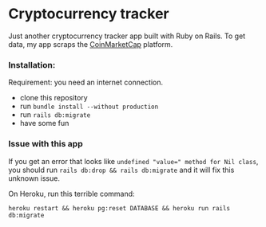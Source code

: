 # Cryptocurrency tracker

Just another cryptocurrency tracker app built with Ruby on Rails.
To get data, my app scraps the [CoinMarketCap](https://coinmarketcap.com/all/views/all/) platform.

### Installation:

Requirement: you need an internet connection.

- clone this repository
- run `bundle install --without production`
- run `rails db:migrate`
- have some fun

### Issue with this app

If you get an error that looks like `undefined "value=" method for Nil class`, you should run `rails db:drop && rails db:migrate` and it will fix this unknown issue.

On Heroku, run this terrible command:

`heroku restart && heroku pg:reset DATABASE && heroku run rails db:migrate`
